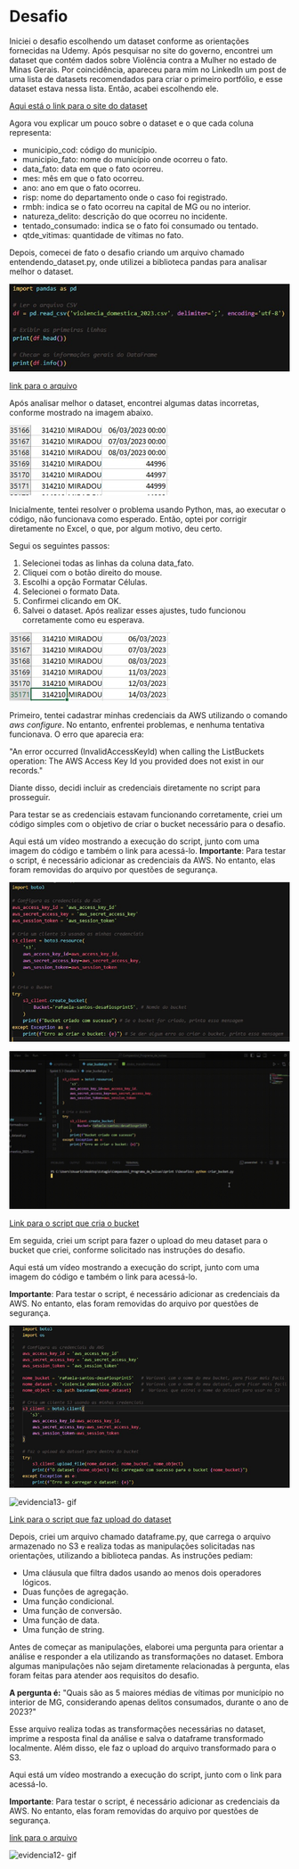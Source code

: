 # Desafio 

Iniciei o desafio escolhendo um dataset conforme as orientações fornecidas na Udemy. Após pesquisar no site do governo, encontrei um dataset que contém dados sobre Violência contra a Mulher no estado de Minas Gerais.
Por coincidência, apareceu para mim no LinkedIn um post de uma lista de datasets recomendados para criar o primeiro portfólio, e esse dataset estava nessa lista. Então, acabei escolhendo ele.

[Aqui está o link para o site do dataset](https://dados.gov.br/dados/conjuntos-dados/violencia-contra-mulher)

Agora vou explicar um pouco sobre o dataset e o que cada coluna representa:

* municipio_cod: código do município.
* municipio_fato: nome do município onde ocorreu o fato.
* data_fato: data em que o fato ocorreu.
* mes: mês em que o fato ocorreu.
* ano: ano em que o fato ocorreu.
* risp: nome do departamento onde o caso foi registrado.
* rmbh: indica se o fato ocorreu na capital de MG ou no interior.
* natureza_delito: descrição do que ocorreu no incidente.
* tentado_consumado: indica se o fato foi consumado ou tentado.
* qtde_vitimas: quantidade de vítimas no fato.

Depois, comecei de fato o desafio criando um arquivo chamado entendendo_dataset.py, onde utilizei a biblioteca pandas para analisar melhor o dataset.

![evidencia7](../Evidencias/evidencia7.jpeg)

[link para o arquivo](../Desafios/entendendo_dataset.py)

Após analisar melhor o dataset, encontrei algumas datas incorretas, conforme mostrado na imagem abaixo.

![evidencia8](../Evidencias/evidencia8.jpeg)

Inicialmente, tentei resolver o problema usando Python, mas, ao executar o código, não funcionava como esperado. Então, optei por corrigir diretamente no Excel, o que, por algum motivo, deu certo.

Segui os seguintes passos:

1. Selecionei todas as linhas da coluna data_fato.
2. Cliquei com o botão direito do mouse.
3. Escolhi a opção Formatar Células.
4. Selecionei o formato Data.
5. Confirmei clicando em OK.
6. Salvei o dataset.
Após realizar esses ajustes, tudo funcionou corretamente como eu esperava.

![evidencia9](../Evidencias/evidencia9.jpeg)

Primeiro, tentei cadastrar minhas credenciais da AWS utilizando o comando *aws configure*. No entanto, enfrentei problemas, e nenhuma tentativa funcionava. O erro que aparecia era:

"An error occurred (InvalidAccessKeyId) when calling the ListBuckets operation: The AWS Access Key Id you provided does not exist in our records."

Diante disso, decidi incluir as credenciais diretamente no script para prosseguir.

Para testar se as credenciais estavam funcionando corretamente, criei um código simples com o objetivo de criar o bucket necessário para o desafio.

Aqui está um vídeo mostrando a execução do script, junto com uma imagem do código e também o link para acessá-lo.
__Importante__: Para testar o script, é necessário adicionar as credenciais da AWS. No entanto, elas foram removidas do arquivo por questões de segurança.

![evidencia10](../Evidencias/evidencia10.jpeg)

![evidencia11](../Evidencias/evidencia11.gif)

[Link para o script que cria o bucket](../Desafios/criar_bucket.py)

Em seguida, criei um script para fazer o upload do meu dataset para o bucket que criei, conforme solicitado nas instruções do desafio.

Aqui está um vídeo mostrando a execução do script, junto com uma imagem do código e também o link para acessá-lo.

__Importante__: Para testar o script, é necessário adicionar as credenciais da AWS. No entanto, elas foram removidas do arquivo por questões de segurança.

![evidencia12](../Evidencias/evidencia12.jpeg)

![evidencia13- gif](../Evidencias/)

[Link para o script que faz upload do dataset](../Desafios/script_boto.py)

Depois, criei um arquivo chamado dataframe.py, que carrega o arquivo armazenado no S3 e realiza todas as manipulações solicitadas nas orientações, utilizando a biblioteca pandas.
 As instruções pediam:

* Uma cláusula que filtra dados usando ao menos dois operadores lógicos.
* Duas funções de agregação.
* Uma função condicional.
* Uma função de conversão.
* Uma função de data.
* Uma função de string.

Antes de começar as manipulações, elaborei uma pergunta para orientar a análise e responder a ela utilizando as transformações no dataset. Embora algumas manipulações não sejam diretamente relacionadas à pergunta, elas foram feitas para atender aos requisitos do desafio.

__A pergunta é:__
"Quais são as 5 maiores médias de vítimas por município no interior de MG, considerando apenas delitos consumados, durante o ano de 2023?"

Esse arquivo realiza todas as transformações necessárias no dataset, imprime a resposta final da análise e salva o dataframe transformado localmente. Além disso, ele faz o upload do arquivo transformado para o S3.

Aqui está um vídeo mostrando a execução do script, junto com o link para acessá-lo.

__Importante__: Para testar o script, é necessário adicionar as credenciais da AWS. No entanto, elas foram removidas do arquivo por questões de segurança.

[link para o arquivo](../Desafios/dataframe2.py)

![evidencia12- gif ]()
